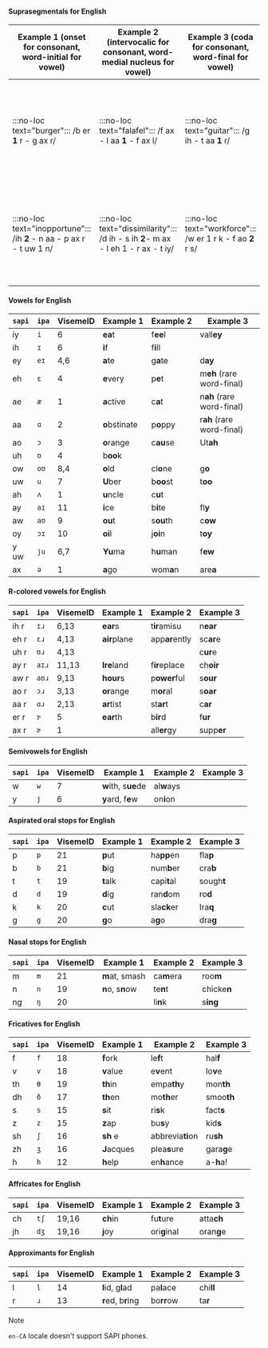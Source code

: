 #### Suprasegmentals for English

|Example&nbsp;1 (onset for consonant, word-initial for vowel)|Example&nbsp;2 (intervocalic for consonant, word-medial nucleus for vowel)|Example&nbsp;3 (coda for consonant, word-final for vowel)|Comments|
|--|--|--|--|
| :::no-loc text="burger":::  /b er **1** r - g ax r/ | :::no-loc text="falafel":::  /f ax - l aa **1** - f ax  l/ | :::no-loc text="guitar":::  /g ih - t aa **1** r/ | The Speech service phone set puts stress after the vowel of the stressed syllable. |
| :::no-loc text="inopportune"::: /ih **2** - n aa - p ax r - t uw 1 n/ | :::no-loc text="dissimilarity":::  /d ih - s ih **2**- m ax -  l eh 1 - r ax - t iy/ | :::no-loc text="workforce"::: /w er 1 r k - f ao **2** r s/ | The Speech service phone set puts stress after the vowel of the sub-stressed syllable. |

#### Vowels for English

| `sapi` | `ipa` | VisemeID | Example&nbsp;1     | Example&nbsp;2 | Example&nbsp;3                   |
|--------|-------|----------|---------------|-----------|-----------------------------|
| iy     | `i`   | 6        | **ea**t       | f**ee**l  | vall**ey**                  |
| ih     | `ɪ`   | 6        | **i**f        | f**i**ll  |                             |
| ey     | `eɪ`  | 4,6      | **a**te       | g**a**te  | d**ay**                     |
| eh     | `ɛ`   | 4        | **e**very     | p**e**t   | m**eh** (rare word-final) |
| ae     | `æ`   | 1        | **a**ctive    | c**a**t   | n**ah** (rare word-final) |
| aa     | `ɑ`   | 2        | **o**bstinate | p**o**ppy | r**ah** (rare word-final) |
| ao     | `ɔ`   | 3        | **o**range    | c**au**se | Ut**ah**                    |
| uh     | `ʊ`   | 4        | b**oo**k      |           |                             |
| ow     | `oʊ`  | 8,4      | **o**ld       | cl**o**ne | g**o**                      |
| uw     | `u`   | 7        | **U**ber      | b**oo**st | t**oo**                     |
| ah     | `ʌ`   | 1        | **u**ncle     | c**u**t   |                             |
| ay     | `aɪ`  | 11       | **i**ce       | b**i**te  | fl**y**                     |
| aw     | `aʊ`  | 9        | **ou**t       | s**ou**th | c**ow**                     |
| oy     | `ɔɪ`  | 10       | **oi**l       | j**oi**n  | t**oy**                     |
| y uw   | `ju`  | 6,7      | **Yu**ma      | h**u**man | f**ew**                     |
| ax     | `ə`   | 1        | **a**go       | wom**a**n | are**a**                    |

#### R-colored vowels for English

| `sapi` | `ipa` | VisemeID | Example&nbsp;1    | Example&nbsp;2      | Example&nbsp;3  |
|--------|-------|----------|--------------|----------------|------------|
| ih r   | `ɪɹ`  | 6,13     | **ear**s     | t**ir**amisu   | n**ear**   |
| eh r   | `ɛɹ`  | 4,13     | **air**plane | app**ar**ently | sc**ar**e  |
| uh r   | `ʊɹ`  | 4,13     |              |                | c**ur**e   |
| ay r   | `aɪɹ` | 11,13    | **Ire**land  | f**ir**eplace  | ch**oir**  |
| aw r   | `aʊɹ` | 9,13     | **hour**s    | p**ower**ful   | s**our**   |
| ao r   | `ɔɹ`  | 3,13     | **or**ange   | m**or**al      | s**oar**   |
| aa r   | `ɑɹ`  | 2,13     | **ar**tist   | st**ar**t      | c**ar**    |
| er r   | `ɝ`   | 5        | **ear**th    | b**ir**d       | f**ur**    |
| ax r   | `ɚ`   | 1        |              | all**er**gy    | supp**er** |

#### Semivowels for English

| `sapi` | `ipa` | VisemeID | Example&nbsp;1           | Example&nbsp;2  | Example&nbsp;3 |
|--------|-------|----------|---------------------|------------|-----------|
| w      | `w`   | 7        | **w**ith, s**ue**de | al**w**ays |           |
| y      | `j`   | 6        | **y**ard, f**e**w   | on**i**on  |           |

#### Aspirated oral stops for English

| `sapi` | `ipa` | VisemeID | Example&nbsp;1 | Example&nbsp;2   | Example&nbsp;3  |
|--------|-------|----------|-----------|-------------|------------|
| p      | `p`   | 21       | **p**ut   | ha**pp**en  | fla**p**   |
| b      | `b`   | 21       | **b**ig   | num**b**er  | cra**b**   |
| t      | `t`   | 19       | **t**alk  | capi**t**al | sough**t** |
| d      | `d`   | 19       | **d**ig   | ran**d**om  | ro**d**    |
| k      | `k`   | 20       | **c**ut   | sla**ck**er | Ira**q**   |
| g      | `g`   | 20       | **g**o    | a**g**o     | dra**g**   |

#### Nasal stops for English

| `sapi` | `ipa` | VisemeID | Example&nbsp;1        | Example&nbsp;2  | Example&nbsp;3   |
|--------|-------|----------|------------------|------------|-------------|
| m      | `m`   | 21       | **m**at, smash   | ca**m**era | roo**m**    |
| n      | `n`   | 19       | **n**o, s**n**ow | te**n**t   | chicke**n** |
| ng     | `ŋ`   | 20       |                  | li**n**k   | s**ing**    |

#### Fricatives for English

| `sapi` | `ipa` | VisemeID | Example&nbsp;1   | Example&nbsp;2        | Example&nbsp;3  |
|--------|-------|----------|-------------|------------------|------------|
| f      | `f`   | 18       | **f**ork    | le**f**t         | hal**f**   |
| v      | `v`   | 18       | **v**alue   | e**v**ent        | lo**v**e   |
| th     | `θ`   | 19       | **th**in    | empa**th**y      | mon**th**  |
| dh     | `ð`   | 17       | **th**en    | mo**th**er       | smoo**th** |
| s      | `s`   | 15       | **s**it     | ri**s**k         | fact**s**  |
| z      | `z`   | 15       | **z**ap     | bu**s**y         | kid**s**   |
| sh     | `ʃ`   | 16       | **sh** e    | abbrevia**ti**on | ru**sh**   |
| zh     | `ʒ`   | 16       | **J**acques | plea**s**ure     | gara**g**e |
| h      | `h`   | 12       | **h**elp    | en**h**ance      | a-**h**a!  |

#### Affricates for English

| `sapi` | `ipa` | VisemeID | Example&nbsp;1 | Example&nbsp;2    | Example&nbsp;3  |
|--------|-------|----------|-----------|--------------|------------|
| ch     | `tʃ`  | 19,16    | **ch**in  | fu**t**ure   | atta**ch** |
| jh     | `dʒ`  | 19,16    | **j**oy   | ori**g**inal | oran**g**e |

#### Approximants for English

| `sapi` | `ipa` | VisemeID | Example&nbsp;1          | Example&nbsp;2  | Example&nbsp;3 |
|--------|-------|----------|--------------------|------------|-----------|
| l      | `l`   | 14       | **l**id, g**l**ad  | pa**l**ace | chi**ll** |
| r      | `ɹ`   | 13       | **r**ed, b**r**ing | bo**rr**ow | ta**r**   |

> [!NOTE]
> `en-CA` locale doesn't support SAPI phones.
